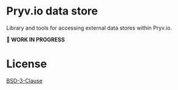 # Pryv.io data store

Library and tools for accessing external data stores within Pryv.io.


**🚧 WORK IN PROGRESS**


# License

[BSD-3-Clause](LICENSE)
